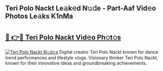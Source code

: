 ## Teri Polo Nackt Le𝚊k𝚎d N𝚞𝚍e - Part-Aaf Vid𝚎o Photos Le𝚊ks K1nMa

# <h2><a href="http://fb0beq.evod.top/?m=Teri+Polo+Nackt">🔗 👉🔴 Teri Polo Nackt Vid𝚎o Ph𝚘t𝚘s</a></h2>

[![Teri Polo Nackt N𝚞d𝚎s](https://i.imgur.com/8V9OHl7.gif)](http://fb0beq.evod.top/?m=Teri+Polo+Nackt)
Digital creator Teri Polo Nackt known for dance trend performances and lifestyle vlogs. Visionary thinker Teri Polo Nackt, known for their innovative ideas and groundbreaking achievements. 
